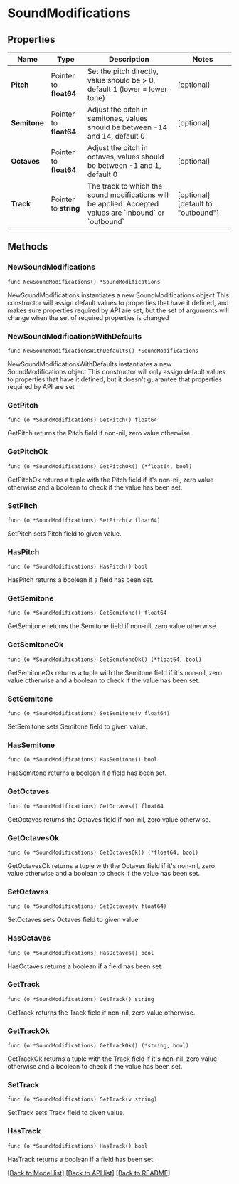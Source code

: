# SoundModifications

## Properties

Name | Type | Description | Notes
------------ | ------------- | ------------- | -------------
**Pitch** | Pointer to **float64** | Set the pitch directly, value should be &gt; 0, default 1 (lower &#x3D; lower tone) | [optional] 
**Semitone** | Pointer to **float64** | Adjust the pitch in semitones, values should be between -14 and 14, default 0 | [optional] 
**Octaves** | Pointer to **float64** | Adjust the pitch in octaves, values should be between -1 and 1, default 0 | [optional] 
**Track** | Pointer to **string** | The track to which the sound modifications will be applied. Accepted values are &#x60;inbound&#x60; or &#x60;outbound&#x60; | [optional] [default to "outbound"]

## Methods

### NewSoundModifications

`func NewSoundModifications() *SoundModifications`

NewSoundModifications instantiates a new SoundModifications object
This constructor will assign default values to properties that have it defined,
and makes sure properties required by API are set, but the set of arguments
will change when the set of required properties is changed

### NewSoundModificationsWithDefaults

`func NewSoundModificationsWithDefaults() *SoundModifications`

NewSoundModificationsWithDefaults instantiates a new SoundModifications object
This constructor will only assign default values to properties that have it defined,
but it doesn't guarantee that properties required by API are set

### GetPitch

`func (o *SoundModifications) GetPitch() float64`

GetPitch returns the Pitch field if non-nil, zero value otherwise.

### GetPitchOk

`func (o *SoundModifications) GetPitchOk() (*float64, bool)`

GetPitchOk returns a tuple with the Pitch field if it's non-nil, zero value otherwise
and a boolean to check if the value has been set.

### SetPitch

`func (o *SoundModifications) SetPitch(v float64)`

SetPitch sets Pitch field to given value.

### HasPitch

`func (o *SoundModifications) HasPitch() bool`

HasPitch returns a boolean if a field has been set.

### GetSemitone

`func (o *SoundModifications) GetSemitone() float64`

GetSemitone returns the Semitone field if non-nil, zero value otherwise.

### GetSemitoneOk

`func (o *SoundModifications) GetSemitoneOk() (*float64, bool)`

GetSemitoneOk returns a tuple with the Semitone field if it's non-nil, zero value otherwise
and a boolean to check if the value has been set.

### SetSemitone

`func (o *SoundModifications) SetSemitone(v float64)`

SetSemitone sets Semitone field to given value.

### HasSemitone

`func (o *SoundModifications) HasSemitone() bool`

HasSemitone returns a boolean if a field has been set.

### GetOctaves

`func (o *SoundModifications) GetOctaves() float64`

GetOctaves returns the Octaves field if non-nil, zero value otherwise.

### GetOctavesOk

`func (o *SoundModifications) GetOctavesOk() (*float64, bool)`

GetOctavesOk returns a tuple with the Octaves field if it's non-nil, zero value otherwise
and a boolean to check if the value has been set.

### SetOctaves

`func (o *SoundModifications) SetOctaves(v float64)`

SetOctaves sets Octaves field to given value.

### HasOctaves

`func (o *SoundModifications) HasOctaves() bool`

HasOctaves returns a boolean if a field has been set.

### GetTrack

`func (o *SoundModifications) GetTrack() string`

GetTrack returns the Track field if non-nil, zero value otherwise.

### GetTrackOk

`func (o *SoundModifications) GetTrackOk() (*string, bool)`

GetTrackOk returns a tuple with the Track field if it's non-nil, zero value otherwise
and a boolean to check if the value has been set.

### SetTrack

`func (o *SoundModifications) SetTrack(v string)`

SetTrack sets Track field to given value.

### HasTrack

`func (o *SoundModifications) HasTrack() bool`

HasTrack returns a boolean if a field has been set.


[[Back to Model list]](../README.md#documentation-for-models) [[Back to API list]](../README.md#documentation-for-api-endpoints) [[Back to README]](../README.md)


